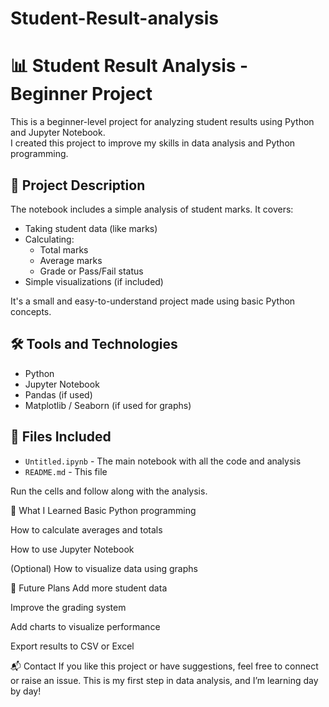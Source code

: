# Student-Result-analysis

# 📊 Student Result Analysis - Beginner Project

This is a beginner-level project for analyzing student results using Python and Jupyter Notebook.  
I created this project to improve my skills in data analysis and Python programming.

## 🧾 Project Description

The notebook includes a simple analysis of student marks. It covers:

- Taking student data (like marks)
- Calculating:
  - Total marks
  - Average marks
  - Grade or Pass/Fail status
- Simple visualizations (if included)

It's a small and easy-to-understand project made using basic Python concepts.

## 🛠️ Tools and Technologies

- Python
- Jupyter Notebook
- Pandas (if used)
- Matplotlib / Seaborn (if used for graphs)

## 📁 Files Included

- `Untitled.ipynb` - The main notebook with all the code and analysis
- `README.md` - This file



Run the cells and follow along with the analysis.

🌱 What I Learned
Basic Python programming

How to calculate averages and totals

How to use Jupyter Notebook

(Optional) How to visualize data using graphs

📌 Future Plans
Add more student data

Improve the grading system

Add charts to visualize performance

Export results to CSV or Excel

📬 Contact
If you like this project or have suggestions, feel free to connect or raise an issue.
This is my first step in data analysis, and I’m learning day by day!
   
